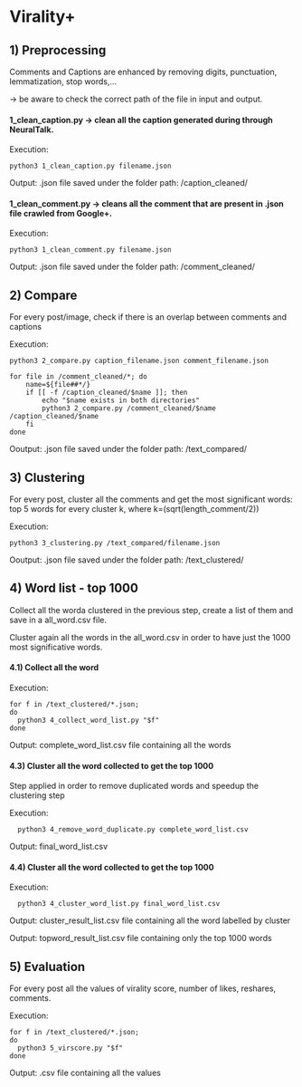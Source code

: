 # Virality+

## 1) Preprocessing
Comments and Captions are enhanced by removing digits, punctuation, lemmatization, stop words,...

-> be aware to check the correct path of the file in input and output.

#### 1_clean_caption.py -> clean all the caption generated during through NeuralTalk.

Execution:
	
```
python3 1_clean_caption.py filename.json
```

Output: .json file saved under the folder path: /caption_cleaned/

#### 1_clean_comment.py -> cleans all the comment that are present in .json file crawled from Google+.

Execution:

```
python3 1_clean_comment.py filename.json
```

Output: .json file saved under the folder path: /comment_cleaned/

## 2) Compare 
For every post/image, check if there is an overlap between comments and captions

Execution:
	
```
python3 2_compare.py caption_filename.json comment_filename.json
```
```
for file in /comment_cleaned/*; do
    name=${file##*/}
    if [[ -f /caption_cleaned/$name ]]; then
        echo "$name exists in both directories"
        python3 2_compare.py /comment_cleaned/$name /caption_cleaned/$name
    fi
done
```
Ooutput: .json file saved under the folder path: /text_compared/

## 3) Clustering
For every post, cluster all the comments and get the most significant words: top 5 words for every cluster k, where k=(sqrt(length_comment/2))

Execution:
	
```
python3 3_clustering.py /text_compared/filename.json
```

Ooutput: .json file saved under the folder path: /text_clustered/

## 4) Word list - top 1000
Collect all the worda clustered in the previous step, create a list of them and save in a all_word.csv file.

Cluster again all the words in the all_word.csv in order to have just the 1000 most significative words.

#### 4.1) Collect all the word 
Execution:
```
for f in /text_clustered/*.json; 
do
  python3 4_collect_word_list.py "$f"
done

```
Output: complete_word_list.csv file containing all the words

#### 4.3) Cluster all the word collected to get the top 1000

Step applied in order to remove duplicated words and speedup the clustering step

Execution:
```
  python3 4_remove_word_duplicate.py complete_word_list.csv
```

Output: final_word_list.csv
#### 4.4) Cluster all the word collected to get the top 1000

Execution:
```
  python3 4_cluster_word_list.py final_word_list.csv
```
Output: cluster_result_list.csv file containing all the word labelled by cluster 

Output: topword_result_list.csv file containing only the top 1000 words


## 5) Evaluation
For every post all the values of virality score, number of likes, reshares, comments.

Execution:
```
for f in /text_clustered/*.json; 
do
  python3 5_virscore.py "$f"
done

```
Output: .csv file containing all the values
